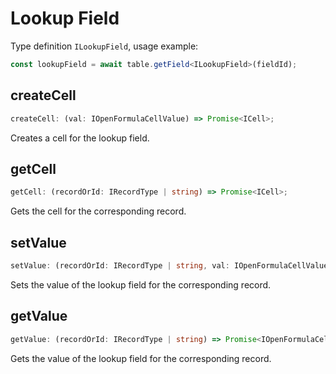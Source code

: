 # Lookup Field
Type definition `ILookupField`, usage example:
```typescript
const lookupField = await table.getField<ILookupField>(fieldId);
```

## createCell
```typescript
createCell: (val: IOpenFormulaCellValue) => Promise<ICell>;
```
Creates a cell for the lookup field.

## getCell
```typescript
getCell: (recordOrId: IRecordType | string) => Promise<ICell>;
```
Gets the cell for the corresponding record.

## setValue
```typescript
setValue: (recordOrId: IRecordType | string, val: IOpenFormulaCellValue) => Promise<boolean>;
```
Sets the value of the lookup field for the corresponding record.

## getValue
```typescript
getValue: (recordOrId: IRecordType | string) => Promise<IOpenFormulaCellValue>;
```
Gets the value of the lookup field for the corresponding record.